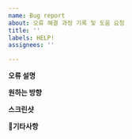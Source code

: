 ```yaml
---
name: Bug report
about: 오류 해결 과정 기록 및 도움 요청
title: ''
labels: HELP!
assignees: ''

---
```


**오류 설명**
</br>

**원하는 방향**
</br>

**스크린샷**
</br>

**기타사항**
</br>
